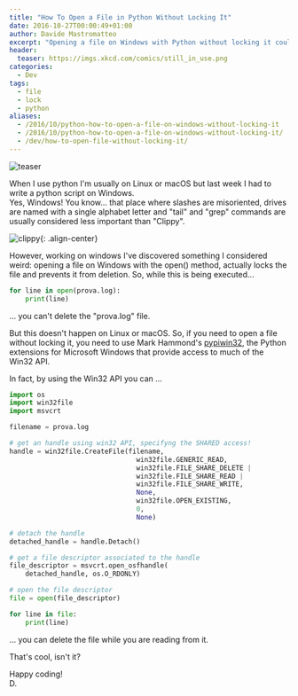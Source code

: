 ```yaml
---
title: "How To Open a File in Python Without Locking It"
date: 2016-10-27T00:00:49+01:00
author: Davide Mastromatteo
excerpt: "Opening a file on Windows with Python without locking it could be tricky. I've lost a couple of hours on trying to understand how do it. If you want to save this time, keep reading!"
header:
  teaser: https://imgs.xkcd.com/comics/still_in_use.png
categories:
  - Dev
tags:
  - file
  - lock
  - python
aliases:
  - /2016/10/python-how-to-open-a-file-on-windows-without-locking-it
  - /2016/10/python-how-to-open-a-file-on-windows-without-locking-it/
  - /dev/how-to-open-file-without-locking-it/
---
```

![teaser](https://imgs.xkcd.com/comics/still_in_use.png)

When I use python I'm usually on Linux or macOS but last week I had to write a python script on Windows.  
Yes, Windows! You know... that place where slashes are misoriented, drives are named with a single alphabet letter and "tail" and "grep" commands are usually considered less important than "Clippy".

![clippy](https://cdn-images-1.medium.com/max/800/1*eTEvMXSe7JqbnYEu6U2d5w.jpeg){: .align-center}

However, working on windows I've discovered something I considered weird: opening a file on Windows with the open() method, actually locks the file and prevents it from deletion.
So, while this is being executed...

```python
for line in open(prova.log):
    print(line)
```

... you can't delete the "prova.log" file.

But this doesn't happen on Linux or macOS.
So, if you need to open a file without locking it, you need to use Mark Hammond's [pypiwin32](https://pypi.python.org/pypi/pypiwin32), the Python extensions for Microsoft Windows that provide access to much of the Win32 API.

In fact, by using the Win32 API you can ...

```python
import os
import win32file
import msvcrt

filename = prova.log

# get an handle using win32 API, specifyng the SHARED access!
handle = win32file.CreateFile(filename,
                                win32file.GENERIC_READ,
                                win32file.FILE_SHARE_DELETE |
                                win32file.FILE_SHARE_READ |
                                win32file.FILE_SHARE_WRITE,
                                None,
                                win32file.OPEN_EXISTING,
                                0,
                                None)

# detach the handle
detached_handle = handle.Detach()

# get a file descriptor associated to the handle
file_descriptor = msvcrt.open_osfhandle(
    detached_handle, os.O_RDONLY)

# open the file descriptor
file = open(file_descriptor)

for line in file:
    print(line)
```

... you can delete the file while you are reading from it.

That's cool, isn't it?

Happy coding!  
D.
